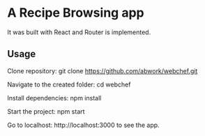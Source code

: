 
<h1>A Recipe Browsing app</h1>

It was built with React and Router is implemented. 

<h2>Usage</h2>

Clone repository: git clone https://github.com/abwork/webchef.git

Navigate to the created folder: cd webchef

Install dependencies: npm install

Start the project: npm start

Go to localhost: http://localhost:3000 to see the app.

